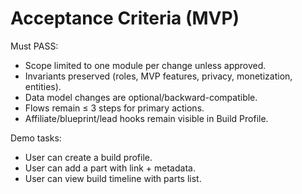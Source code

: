 # Acceptance Criteria (MVP)

Must PASS:
- Scope limited to one module per change unless approved.
- Invariants preserved (roles, MVP features, privacy, monetization, entities).
- Data model changes are optional/backward-compatible.
- Flows remain ≤ 3 steps for primary actions.
- Affiliate/blueprint/lead hooks remain visible in Build Profile.

Demo tasks:
- User can create a build profile.
- User can add a part with link + metadata.
- User can view build timeline with parts list.
